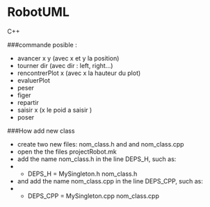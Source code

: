 RobotUML
========

C++


###commande posible : 
- avancer x y (avec x et y la position)     
- tourner dir (avec dir : left, right...)    
- rencontrerPlot x (avec x la hauteur du plot)  
- evaluerPlot                   
- peser                     
- figer                   
- repartir                     
- saisir x (x le poid a saisir )          
- poser  

###How add new class
-  create two new files: nom_class.h and and nom_class.cpp
-  open the the files projectRobot.mk
-  add the name nom_class.h in the line DEPS_H, such as:
-  - DEPS_H = MySingleton.h nom_class.h
-  and add the name nom_class.cpp in the line DEPS_CPP, such as:
-  - DEPS_CPP = MySingleton.cpp nom_class.cpp


